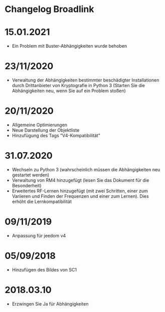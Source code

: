 # Changelog Broadlink

# 15.01.2021

- Ein Problem mit Buster-Abhängigkeiten wurde behoben

# 23/11/2020

- Verwaltung der Abhängigkeiten bestimmter beschädigter Installationen durch Drittanbieter von Kryptografie in Python 3 (Starten Sie die Abhängigkeiten neu, wenn Sie auf ein Problem stoßen)

# 20/11/2020

- Allgemeine Optimierungen
- Neue Darstellung der Objektliste
- Hinzufügung des Tags "V4-Kompatibilität"

# 31.07.2020

- Wechseln zu Python 3 (wahrscheinlich müssen die Abhängigkeiten neu gestartet werden)
- Verwaltung von RM4 hinzugefügt (lesen Sie das Dokument für die Besonderheit)
- Erweitertes RF-Lernen hinzugefügt (mit zwei Schritten, einer zum Variieren und Finden der Frequenzen und einer zum Lernen). Dies erhöht die Lernkompatibilität


# 09/11/2019

- Anpassung für jeedom v4

# 05/09/2018

- Hinzufügen des Bildes von SC1

# 2018.03.10

- Erzwingen Sie Ja für Abhängigkeiten
